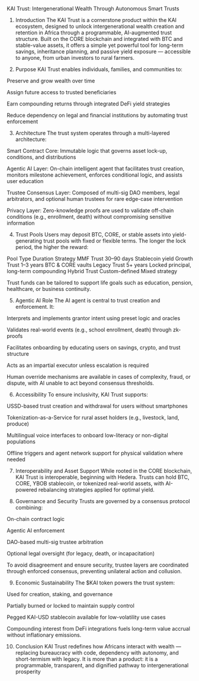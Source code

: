  KAI Trust: Intergenerational Wealth Through Autonomous Smart Trusts
1. Introduction
The KAI Trust is a cornerstone product within the KAI ecosystem, designed to unlock intergenerational wealth creation and retention in Africa through a programmable, AI-augmented trust structure. Built on the CORE blockchain and integrated with BTC and stable-value assets, it offers a simple yet powerful tool for long-term savings, inheritance planning, and passive yield exposure — accessible to anyone, from urban investors to rural farmers.

2. Purpose
KAI Trust enables individuals, families, and communities to:

Preserve and grow wealth over time

Assign future access to trusted beneficiaries

Earn compounding returns through integrated DeFi yield strategies

Reduce dependency on legal and financial institutions by automating trust enforcement

3. Architecture
The trust system operates through a multi-layered architecture:

Smart Contract Core: Immutable logic that governs asset lock-up, conditions, and distributions

Agentic AI Layer: On-chain intelligent agent that facilitates trust creation, monitors milestone achievement, enforces conditional logic, and assists user education

Trustee Consensus Layer: Composed of multi-sig DAO members, legal arbitrators, and optional human trustees for rare edge-case intervention

Privacy Layer: Zero-knowledge proofs are used to validate off-chain conditions (e.g., enrollment, death) without compromising sensitive information

4. Trust Pools
Users may deposit BTC, CORE, or stable assets into yield-generating trust pools with fixed or flexible terms. The longer the lock period, the higher the reward:

Pool Type	Duration	Strategy
MMF Trust	30–90 days	Stablecoin yield
Growth Trust	1–3 years	BTC & CORE vaults
Legacy Trust	5+ years	Locked principal, long-term compounding
Hybrid Trust	Custom-defined	Mixed strategy

Trust funds can be tailored to support life goals such as education, pension, healthcare, or business continuity.

5. Agentic AI Role
The AI agent is central to trust creation and enforcement. It:

Interprets and implements grantor intent using preset logic and oracles

Validates real-world events (e.g., school enrollment, death) through zk-proofs

Facilitates onboarding by educating users on savings, crypto, and trust structure

Acts as an impartial executor unless escalation is required

Human override mechanisms are available in cases of complexity, fraud, or dispute, with AI unable to act beyond consensus thresholds.

6. Accessibility
To ensure inclusivity, KAI Trust supports:

USSD-based trust creation and withdrawal for users without smartphones

Tokenization-as-a-Service for rural asset holders (e.g., livestock, land, produce)

Multilingual voice interfaces to onboard low-literacy or non-digital populations

Offline triggers and agent network support for physical validation where needed

7. Interoperability and Asset Support
While rooted in the CORE blockchain, KAI Trust is interoperable, beginning with Hedera. Trusts can hold BTC, CORE, YBOB  stablecoin, or tokenized real-world assets, with AI-powered rebalancing strategies applied for optimal yield.

8. Governance and Security
Trusts are governed by a consensus protocol combining:

On-chain contract logic

Agentic AI enforcement

DAO-based multi-sig trustee arbitration

Optional legal oversight (for legacy, death, or incapacitation)

To avoid disagreement and ensure security, trustee layers are coordinated through enforced consensus, preventing unilateral action and collusion.

9. Economic Sustainability
The $KAI token powers the trust system:

Used for creation, staking, and governance

Partially burned or locked to maintain supply control

Pegged KAI-USD stablecoin available for low-volatility use cases

Compounding interest from DeFi integrations fuels long-term value accrual without inflationary emissions.

10. Conclusion
KAI Trust redefines how Africans interact with wealth — replacing bureaucracy with code, dependency with autonomy, and short-termism with legacy. It is more than a product: it is a programmable, transparent, and dignified pathway to intergenerational prosperity